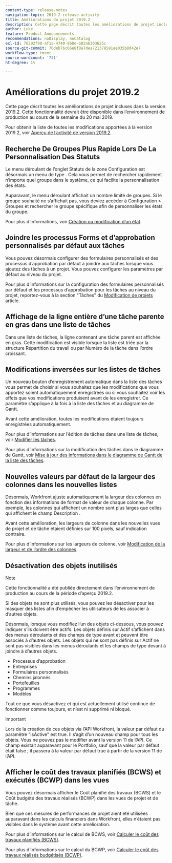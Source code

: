 ```yaml
---
content-type: release-notes
navigation-topic: 2019-2-release-activity
title: Améliorations du projet 2019.2
description: Cette page décrit toutes les améliorations de projet incluses dans la version 2019.2. Cette fonctionnalité devrait être disponible dans l’environnement de production au cours de la semaine du 20 mai 2019.
author: Luke
feature: Product Announcements
recommendations: noDisplay, noCatalog
exl-id: 76292f90-af1a-4740-9b8e-b02a6303625c
source-git-commit: 76deb76c66e8f8a7dea721378591ae035b8d42e7
workflow-type: tm+mt
source-wordcount: '731'
ht-degree: 1%

---
```


# Améliorations du projet 2019.2

Cette page décrit toutes les améliorations de projet incluses dans la version 2019.2. Cette fonctionnalité devrait être disponible dans l’environnement de production au cours de la semaine du 20 mai 2019.

Pour obtenir la liste de toutes les modifications apportées à la version 2019.2, voir [Aperçu de l’activité de version 2019.2](../../../../product-announcements/product-releases/quarterly-release-archive/2019.2-release-activity/2019.2-release-activity-overview.md).

## Recherche De Groupes Plus Rapide Lors De La Personnalisation Des Statuts

Le menu déroulant de l’onglet Statuts de la zone Configuration est désormais un menu de type . Cela vous permet de rechercher rapidement n’importe quel groupe dans le système, ce qui facilite la personnalisation des états.

Auparavant, le menu déroulant affichait un nombre limité de groupes. Si le groupe souhaité ne s’affichait pas, vous deviez accéder à Configuration > Groupes et rechercher le groupe spécifique afin de personnaliser les états du groupe.

Pour plus d’informations, voir [Création ou modification d’un état](../../../../administration-and-setup/customize-workfront/creating-custom-status-and-priority-labels/create-or-edit-a-status.md).

## Joindre les processus Forms et d’approbation personnalisés par défaut aux tâches

Vous pouvez désormais configurer des formulaires personnalisés et des processus d’approbation par défaut à joindre aux tâches lorsque vous ajoutez des tâches à un projet. Vous pouvez configurer les paramètres par défaut au niveau du projet.

Pour plus d’informations sur la configuration des formulaires personnalisés par défaut et les processus d’approbation pour les tâches au niveau du projet, reportez-vous à la section &quot;Tâches&quot; du [Modification de projets](../../../../manage-work/projects/manage-projects/edit-projects.md) article.

## Affichage de la ligne entière d’une tâche parente en gras dans une liste de tâches

Dans une liste de tâches, la ligne contenant une tâche parent est affichée en gras. Cette modification est visible lorsque la liste est triée par la structure Répartition du travail ou par Numéro de la tâche dans l’ordre croissant.

## Modifications inversées sur les listes de tâches

Un nouveau bouton d’enregistrement automatique dans la liste des tâches vous permet de choisir si vous souhaitez que les modifications que vous apportez soient automatiquement enregistrées ou si vous souhaitez voir les effets que vos modifications produisent avant de les enregistrer. Ce paramètre s’applique à la fois à la liste des tâches et au diagramme de Gantt.

Avant cette amélioration, toutes les modifications étaient toujours enregistrées automatiquement.

Pour plus d’informations sur l’édition de tâches dans une liste de tâches, voir [Modifier les tâches](../../../../manage-work/tasks/manage-tasks/edit-tasks.md).

Pour plus d’informations sur la modification des tâches dans le diagramme de Gantt, voir [Mise à jour des informations dans le diagramme de Gantt de la liste des tâches](../../../../manage-work/gantt-chart/use-the-gantt-chart/update-info-task-list-gantt.md).

## Nouvelles valeurs par défaut de la largeur des colonnes dans les nouvelles listes

Désormais, Workfront ajuste automatiquement la largeur des colonnes en fonction des informations de format de valeur de chaque colonne. Par exemple, les colonnes qui affichent un nombre sont plus larges que celles qui affichent le champ Description .

Avant cette amélioration, les largeurs de colonne dans les nouvelles vues de projet et de tâche étaient définies sur 100 pixels, sauf indication contraire.

Pour plus d’informations sur les largeurs de colonne, voir [Modification de la largeur et de l’ordre des colonnes](../../../../reports-and-dashboards/reports/reporting-elements/modify-column-width-order.md).

## Désactivation des objets inutilisés

>[!NOTE]
>
>Cette fonctionnalité a été publiée directement dans l’environnement de production au cours de la période d’aperçu 2019.2.

Si des objets ne sont plus utilisés, vous pouvez les désactiver pour les masquer des listes afin d’empêcher les utilisateurs de les associer à d’autres objets.

Désormais, lorsque vous modifiez l’un des objets ci-dessous, vous pouvez indiquer s’ils doivent être actifs. Les objets définis sur Actif s’affichent dans des menus déroulants et des champs de type avant et peuvent être associés à d’autres objets. Les objets qui ne sont pas définis sur Actif ne sont pas visibles dans les menus déroulants et les champs de type devant à joindre à d’autres objets.

* Processus d’approbation
* Entreprises
* Formulaires personnalisés
* Chemins jalonnés
* Portefeuilles
* Programmes
* Modèles

Tout ce que vous désactivez et qui est actuellement utilisé continue de fonctionner comme toujours, et n’est ni supprimé ni bloqué.

>[!IMPORTANT]
>
>Lors de la création de ces objets via l’API Workfront, la valeur par défaut du paramètre &quot;isActive&quot; est true. Il s’agit d’un nouveau champ pour tous les objets. Vous ne pouvez pas le modifier avant la version 11 de l’API. Ce champ existait auparavant pour le Portfolio, sauf que la valeur par défaut était false ; il passera à la valeur par défaut true à partir de la version 11 de l’API.

## Afficher le coût des travaux planifiés (BCWS) et exécutés (BCWP) dans les vues

Vous pouvez désormais afficher le Coût planifié des travaux (BCWS) et le Coût budgété des travaux réalisés (BCWP) dans les vues de projet et de tâche.

Bien que ces mesures de performances de projet aient été utilisées auparavant dans les calculs financiers dans Workfront, elles n’étaient pas visibles dans le système avant cette amélioration.

Pour plus d’informations sur le calcul de BCWS, voir [Calculer le coût des travaux planifiés (BCWS)](../../../../manage-work/projects/project-finances/calculate-bcws.md).

Pour plus d’informations sur le calcul du BCWP, voir [Calculer le coût des travaux réalisés budgétisés (BCWP)](../../../../manage-work/projects/project-finances/calculate-bcwp.md).

